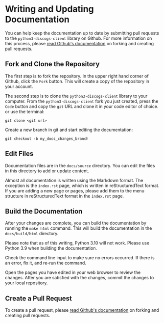 # Writing and Updating Documentation

You can help keep the documentation up to date by submitting pull requests to the ```python3-discogs-client``` library on Github. For more information on this process, please [read Github's documentation](https://docs.github.com/en/pull-requests/collaborating-with-pull-requests/proposing-changes-to-your-work-with-pull-requests/creating-a-pull-request) on forking and creating pull requests.

## Fork and Clone the Repository

The first step is to fork the repository.  In the upper right hand corner of Github, click the ```Fork``` button.  This will create a copy of the repository in your account.

The second step is to clone the ```python3-discogs-client``` library to your computer.  From the ```python3-discogs-client``` fork you just created, press the ```Code``` button and copy the ```git``` URL and clone it in your code editor of choice. or use the terminal:

```
git clone <git url>
```

  Create a new branch in git and start editing the documentation:

  ```
  git checkout -b my_docs_changes_branch
  ```

## Edit Files

Documentation files are in the ```docs/source``` directory.  You can edit the files in this directory to add or update content.  

Almost all documentation is written using the Markdown format.  The exception is the ```index.rst``` page, which is written in reStructuredText format.  If you are adding a new page or pages, please add them to the menu structure in reStructuredText format in the ```index.rst``` page.

## Build the Documentation

After your changes are complete, you can build the documentation by running the ```make html``` command.  This will build the documentation in the ```docs/build/html``` directory.  

Please note that as of this writing, Python 3.10 will not work.  Please use Python 3.9 when building the documentation.

Check the command line input to make sure no errors occurred.  If there is an error, fix it, and re-run the command.

Open the pages you have edited in your web browser to review the changes.  After you are satisfied with the changes, commit the changes to your local repository.  

## Create a Pull Request

To create a pull request, please [read Github's documentation](https://docs.github.com/en/pull-requests/collaborating-with-pull-requests/proposing-changes-to-your-work-with-pull-requests/creating-a-pull-request) on forking and creating pull requests.